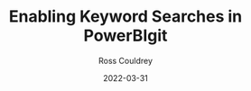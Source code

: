 ---
#layout: posts
title: Enabling Keyword Searches in PowerBIgit 
date: 2022-03-31
author: Ross Couldrey
comments: true
categories: [Cat1, Cat2]
tags: [Tag1, Tag2]
#author_profile: true
#classes: wide
#toc: true
#toc_label: "Skip to section"
excerpt_separator: <!--more-->
---